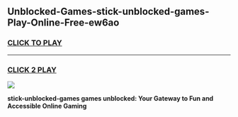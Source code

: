 
## Unblocked-Games-stick-unblocked-games-Play-Online-Free-ew6ao
<h3>
<a href="https://premium76.site?title=stick-unblocked-games&ref=26A">CLICK TO PLAY</a></h3>
<hr>

<h3>
<a href="https://premium76.site?title=stick-unblocked-games&ref=26A">CLICK 2 PLAY</a>
  
</h3>

<a href="https://premium76.site?title=stick-unblocked-games&ref=26A"><img src="https://clearcache.store/games.png"></a>


**stick-unblocked-games games unblocked: Your Gateway to Fun and Accessible Online Gaming**
